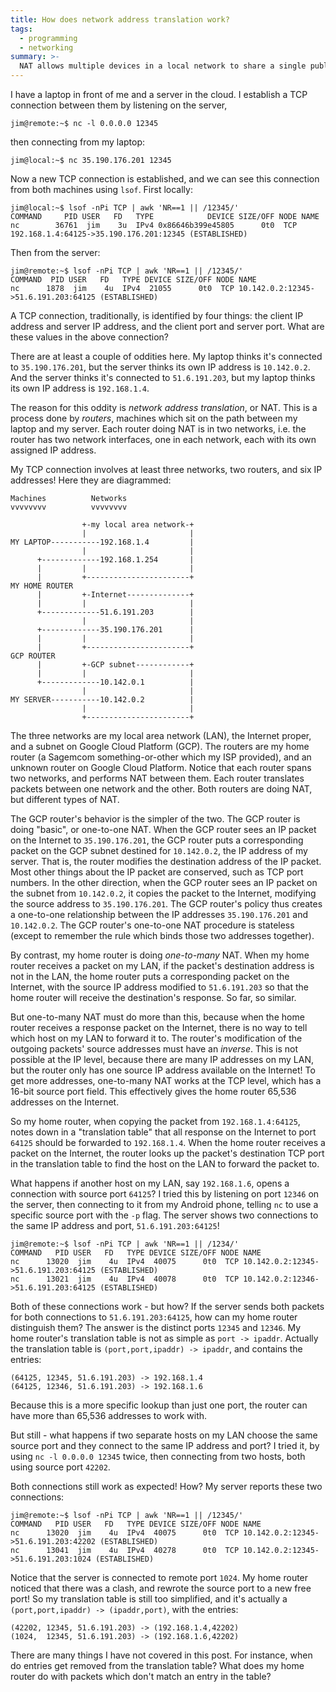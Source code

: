 ```yaml
---
title: How does network address translation work?
tags:
  - programming
  - networking
summary: >-
  NAT allows multiple devices in a local network to share a single public IP address. Routers modify IP and port information in network packets, and manage a translation table.
---
```


I have a laptop in front of me
and a server in the cloud.
I establish a TCP connection between them
by listening on the server,

```console
jim@remote:~$ nc -l 0.0.0.0 12345
```

then connecting from my laptop:

```console
jim@local:~$ nc 35.190.176.201 12345
```

Now a new TCP connection is established,
and we can see this connection from both machines using `lsof`.
First locally:

```console
jim@local:~$ lsof -nPi TCP | awk 'NR==1 || /12345/'
COMMAND     PID USER   FD   TYPE            DEVICE SIZE/OFF NODE NAME
nc        36761  jim    3u  IPv4 0x86646b399e45805      0t0  TCP 192.168.1.4:64125->35.190.176.201:12345 (ESTABLISHED)
```

Then from the server:

```console
jim@remote:~$ lsof -nPi TCP | awk 'NR==1 || /12345/'
COMMAND  PID USER   FD   TYPE DEVICE SIZE/OFF NODE NAME
nc      1878  jim    4u  IPv4  21055      0t0  TCP 10.142.0.2:12345->51.6.191.203:64125 (ESTABLISHED)
```

A TCP connection, traditionally, is identified by four things:
the client IP address and server IP address,
and the client port and server port.
What are these values in the above connection?

There are at least a couple of oddities here.
My laptop thinks it's connected to `35.190.176.201`,
but the server thinks its own IP address is `10.142.0.2`.
And the server thinks it's connected to `51.6.191.203`,
but my laptop thinks its own IP address is `192.168.1.4`.

The reason for this oddity is _network address translation_, or NAT.
This is a process done by _routers_,
machines which sit on the path between my laptop and my server.
Each router doing NAT is in two networks,
i.e. the router has two network interfaces,
one in each network,
each with its own assigned IP address.

My TCP connection involves
at least three networks,
two routers,
and six IP addresses!
Here they are diagrammed:

```
Machines          Networks
vvvvvvvv          vvvvvvvv

                +-my local area network-+
                |                       |
MY LAPTOP-----------192.168.1.4         |
                |                       |
      +-------------192.168.1.254       |
      |         |                       |
      |         +-----------------------+
MY HOME ROUTER
      |         +-Internet--------------+
      |         |                       |
      +-------------51.6.191.203        |
                |                       |
      +-------------35.190.176.201      |
      |         |                       |
      |         +-----------------------+
GCP ROUTER
      |         +-GCP subnet------------+
      |         |                       |
      +-------------10.142.0.1          |
                |                       |
MY SERVER-----------10.142.0.2          |
                |                       |
                +-----------------------+
```

The three networks are my local area network (LAN),
the Internet proper,
and a subnet on Google Cloud Platform (GCP).
The routers are my home router (a Sagemcom something-or-other which my ISP provided),
and an unknown router on Google Cloud Platform.
Notice that each router spans two networks,
and performs NAT between them.
Each router translates packets between one network and the other.
Both routers are doing NAT, but different types of NAT.

The GCP router's behavior is the simpler of the two.
The GCP router is doing "basic", or one-to-one NAT.
When the GCP router sees an IP packet on the Internet to `35.190.176.201`,
the GCP router puts a corresponding packet on the GCP subnet destined for `10.142.0.2`,
the IP address of my server.
That is, the router modifies the destination address of the IP packet.
Most other things about the IP packet are conserved,
such as TCP port numbers.
In the other direction,
when the GCP router sees an IP packet on the subnet from `10.142.0.2`,
it copies the packet to the Internet,
modifying the source address to `35.190.176.201`.
The GCP router's policy thus creates a one-to-one relationship
between the IP addresses `35.190.176.201` and `10.142.0.2`.
The GCP router's one-to-one NAT procedure is stateless
(except to remember the rule which binds those two addresses together).

By contrast, my home router is doing _one-to-many_ NAT.
When my home router receives a packet on my LAN,
if the packet's destination address is not in the LAN,
the home router puts a corresponding packet on the Internet,
with the source IP address modified to `51.6.191.203`
so that the home router will receive the destination's response.
So far, so similar.

But one-to-many NAT must do more than this,
because when the home router receives a response packet on the Internet,
there is no way to tell which host on my LAN to forward it to.
The router's modification of the outgoing packets' source addresses must have an _inverse_.
This is not possible at the IP level,
because there are many IP addresses on my LAN,
but the router only has one source IP address available on the Internet!
To get more addresses,
one-to-many NAT works at the TCP level,
which has a 16-bit source port field.
This effectively gives the home router 65,536 addresses on the Internet.

So my home router,
when copying the packet from `192.168.1.4:64125`,
notes down in a "translation table"
that all response on the Internet to port `64125`
should be forwarded to `192.168.1.4`.
When the home router receives a packet on the Internet,
the router looks up the packet's destination TCP port
in the translation table
to find the host on the LAN to forward the packet to.

What happens if another host on my LAN, say `192.168.1.6`,
opens a connection with source port `64125`?
I tried this by listening on port `12346` on the server,
then connecting to it from my Android phone,
telling `nc` to use a specific source port with the `-p` flag.
The server shows two connections to the same IP address and port, `51.6.191.203:64125`!

```console
jim@remote:~$ lsof -nPi TCP | awk 'NR==1 || /1234/'
COMMAND   PID USER   FD   TYPE DEVICE SIZE/OFF NODE NAME
nc      13020  jim    4u  IPv4  40075      0t0  TCP 10.142.0.2:12345->51.6.191.203:64125 (ESTABLISHED)
nc      13021  jim    4u  IPv4  40078      0t0  TCP 10.142.0.2:12346->51.6.191.203:64125 (ESTABLISHED)
```

Both of these connections work - but how?
If the server sends both packets for both connections to `51.6.191.203:64125`,
how can my home router distinguish them?
The answer is the distinct ports `12345` and `12346`.
My home router's translation table is not as simple as `port -> ipaddr`.
Actually the translation table is `(port,port,ipaddr) -> ipaddr`,
and contains the entries:

```
(64125, 12345, 51.6.191.203) -> 192.168.1.4
(64125, 12346, 51.6.191.203) -> 192.168.1.6
```

Because this is a more specific lookup than just one port,
the router can have more than 65,536 addresses to work with.

But still - what happens if two separate hosts on my LAN choose the same source port
and they connect to the same IP address and port?
I tried it,
by using `nc -l 0.0.0.0 12345` twice,
then connecting from two hosts,
both using source port `42202`.

Both connections still work as expected!
How?
My server reports these two connections:

```console
jim@remote:~$ lsof -nPi TCP | awk 'NR==1 || /12345/'
COMMAND   PID USER   FD   TYPE DEVICE SIZE/OFF NODE NAME
nc      13020  jim    4u  IPv4  40075      0t0  TCP 10.142.0.2:12345->51.6.191.203:42202 (ESTABLISHED)
nc      13041  jim    4u  IPv4  40278      0t0  TCP 10.142.0.2:12345->51.6.191.203:1024 (ESTABLISHED)
```

Notice that the server is connected to remote port `1024`.
My home router noticed that there was a clash,
and rewrote the source port to a new free port!
So my translation table is still too simplified,
and it's actually a `(port,port,ipaddr) -> (ipaddr,port)`,
with the entries:

```
(42202, 12345, 51.6.191.203) -> (192.168.1.4,42202)
(1024,  12345, 51.6.191.203) -> (192.168.1.6,42202)
```

There are many things I have not covered in this post.
For instance, when do entries get removed from the translation table?
What does my home router do with packets which don't match an entry in the table?
